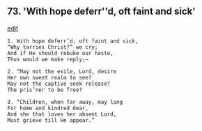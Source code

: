 
## 73.  'With hope deferr''d, oft faint and sick'
[edit](https://docs.google.com/document/d/13bIow80rWZpUpELdg3lS6YJZDwljJTCb/edit?mode=html)



    1. With hope deferr’d, oft faint and sick,
    “Why tarries Christ?” we cry;
    And if He should rebuke our haste, 
    Thus would we make reply;—

    2. “May not the exile, Lord, desire
    Her own sweet realm to see?
    May not the captive seek release?
    The pris’ner to be free?

    3. “Children, when far away, may long
    For home and kindred dear,
    And she that loves her absent Lord, 
    Must grieve till He appear.”
